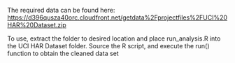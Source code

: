 The required data can be found here: https://d396qusza40orc.cloudfront.net/getdata%2Fprojectfiles%2FUCI%20HAR%20Dataset.zip

To use, extract the folder to desired location and place run_analysis.R into the UCI HAR Dataset folder.
Source the R script, and execute the run() function to obtain the cleaned data set




